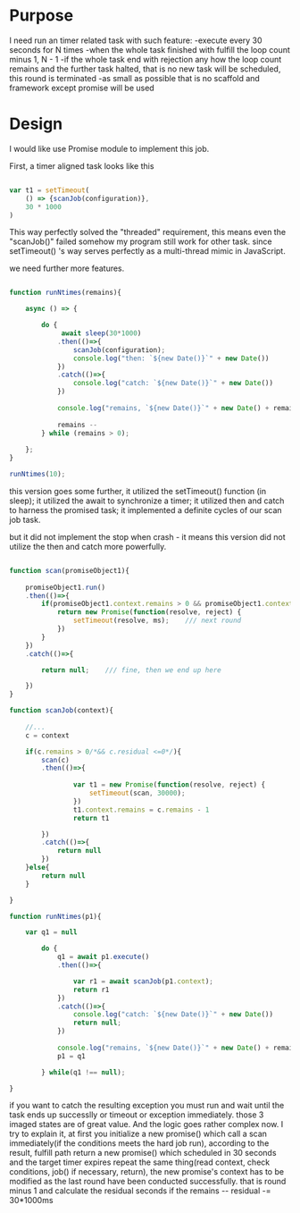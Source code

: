 # Purpose 

I need run an timer related task with such feature:
-execute every 30 seconds for N times
-when the whole task finished with fulfill the loop count minus 1, N - 1
-if the whole task end with rejection any how the loop count remains and the further task halted, that is no new task will be scheduled, this round is terminated 
-as small as possible that is no scaffold and framework except promise will be used 

# Design

I would like use Promise module to implement this job. 

First, a timer aligned task looks like this

``` Javascript

var t1 = setTimeout(
    () => {scanJob(configuration)},
    30 * 1000
)

```

This way perfectly solved the "threaded" requirement, this means even the "scanJob()" failed somehow my program still work for other task. since setTimeout() 's way serves perfectly as a multi-thread mimic in JavaScript.

we need further more features. 

``` JavaScript

function runNtimes(remains){

    async () => {

		do {
			 await sleep(30*1000)
            .then(()=>{
                scanJob(configuration);
                console.log("then: `${new Date()}`" + new Date())
            })
			.catch(()=>{
                console.log("catch: `${new Date()}`" + new Date())
            })
			
            console.log("remains, `${new Date()}`" + new Date() + remains)
            
			remains --
		} while (remains > 0);
	
    };    
}

runNtimes(10);

```

this version goes some further, it utilized the setTimeout() function (in sleep); it utilized the await to synchronize a timer; it utilized then and catch to harness the promised task; it implemented a definite cycles of our scan job task.

but it did not implement the stop when crash - it means this version did not utilize the then and catch more powerfully.


``` JavaScript

function scan(promiseObject1){
    
    promiseObject1.run()
    .then(()=>{
        if(promiseObject1.context.remains > 0 && promiseObject1.context.residual <=0){
            return new Promise(function(resolve, reject) {
                setTimeout(resolve, ms);    /// next round 
            })
        }
    })
    .catch(()=>{

        return null;    /// fine, then we end up here

    })
}

function scanJob(context){
    
    //...
    c = context

    if(c.remains > 0/*&& c.residual <=0*/){
        scan(c)
        .then(()=>{
                
                var t1 = new Promise(function(resolve, reject) {
                    setTimeout(scan, 30000);
                })
                t1.context.remains = c.remains - 1
                return t1

        })
        .catch(()=>{
            return null
        })
    }else{
        return null
    }

}

function runNtimes(p1){

    var q1 = null

		do {
            q1 = await p1.execute()
            .then(()=>{

                var r1 = await scanJob(p1.context);
                return r1            
            })
			.catch(()=>{
                console.log("catch: `${new Date()}`" + new Date())
                return null;
            })
			
            console.log("remains, `${new Date()}`" + new Date() + remains)
            p1 = q1

		} while(q1 !== null);

}

```

if you want to catch the resulting exception you must run and wait until the task ends up successlly or timeout or exception immediately. those 3 imaged states are of great value. And the logic goes rather complex now. I try to explain it, at first you initialize a new promise() which call a scan immediately(if the conditions meets the hard job run), according to the result, fulfill path return a new promise() which scheduled in 30 seconds and the target timer expires repeat the same thing(read context, check conditions, job() if necessary, return), the new promise's context has to be modified as the last round have been conducted successfully. that is round minus 1 and calculate the residual seconds if the
    remains --
    residual -= 30*1000ms

